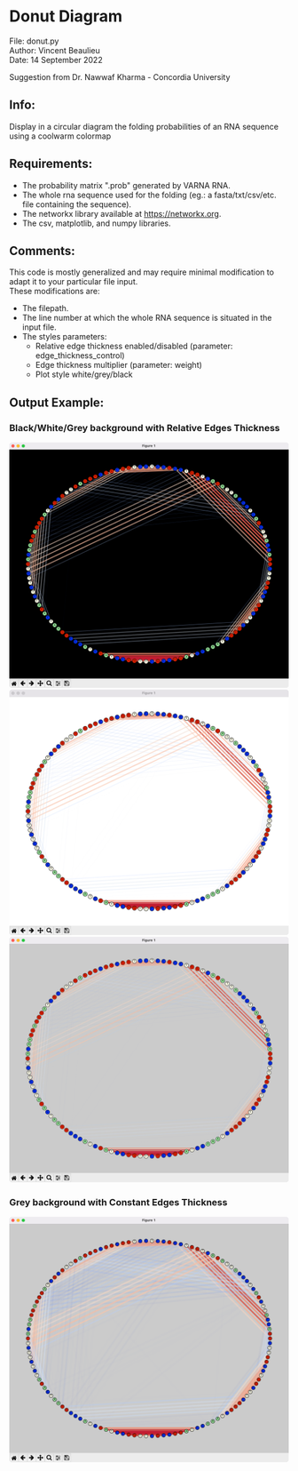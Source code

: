 # Donut Diagram   
  
File: donut.py  
Author: Vincent Beaulieu  
Date: 14 September 2022  
  
Suggestion from Dr. Nawwaf Kharma - Concordia University 
  
## Info:  
Display in a circular diagram the folding probabilities of an RNA sequence using a coolwarm colormap  
  
## Requirements:  
- The probability matrix ".prob" generated by VARNA RNA.  
- The whole rna sequence used for the folding (eg.: a fasta/txt/csv/etc. file containing the sequence).  
- The networkx library available at https://networkx.org.
- The csv, matplotlib, and numpy libraries.  
  
## Comments:  
This code is mostly generalized and may require minimal modification to adapt it to your particular file input.  
These modifications are:  
- The filepath.  
- The line number at which the whole RNA sequence is situated in the input file.  
- The styles parameters:  
    - Relative edge thickness enabled/disabled (parameter: edge_thickness_control)  
    - Edge thickness multiplier (parameter: weight)  
    - Plot style white/grey/black  
    
## Output Example:    
### Black/White/Grey background with Relative Edges Thickness
![](media/black_style.png)
![](media/white_style.png)
![](media/grey_style.png)

### Grey background with Constant Edges Thickness
![](media/grey_constant_thickness.png)
  

